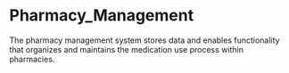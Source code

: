 # Pharmacy_Management
The pharmacy management system stores data and enables functionality that organizes and maintains the medication use process within pharmacies.
